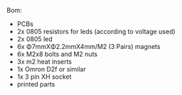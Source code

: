 Bom:

- PCBs
- 2x 0805 resistors for leds (according to voltage used)
- 2x 0805 led
- 6x Φ7mmXΦ2.2mmX4mm/M2 (3 Pairs) magnets
- 6x M2x8 bolts and M2 nuts
- 3x m2 heat inserts
- 1x Omron D2f or similar
- 1x 3 pin XH socket
- printed parts 
